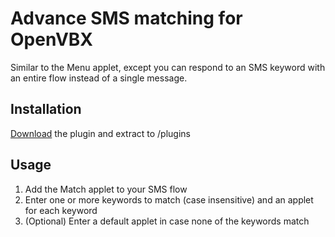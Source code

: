 # Advance SMS matching for OpenVBX

Similar to the Menu applet, except you can respond to an SMS keyword with an entire flow instead of a single message.

## Installation

[Download][1] the plugin and extract to /plugins

[1]: https://github.com/chadsmith/OpenVBX-Plugin-Match/archives/master

## Usage

1. Add the Match applet to your SMS flow
2. Enter one or more keywords to match (case insensitive) and an applet for each keyword
3. (Optional) Enter a default applet in case none of the keywords match
